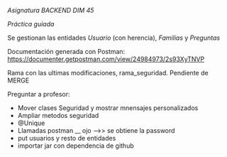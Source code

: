 *Asignatura BACKEND DIM 45*

*Práctica guiada*

Se gestionan las entidades _Usuario_ (con herencia), _Familias_ y _Preguntas_


Documentación generada con Postman:
https://documenter.getpostman.com/view/24984973/2s93XyTNVP

Rama con las ultimas modificaciones, rama_seguridad. Pendiente de MERGE

Preguntar a profesor:
 - Mover clases Seguridad  y mostrar mnensajes personalizados
 - Ampliar metodos seguridad
 - @Unique
 - Llamadas postman __  ojo -->> se obtiene la password
 - put usuarios y resto de entidades
 - importar jar con dependencia de github
 
